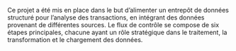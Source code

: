 Ce projet a été mis en place dans le but d’alimenter un entrepôt de données structuré pour l’analyse des transactions, en intégrant des données provenant de différentes sources. Le flux de contrôle se compose de six étapes principales, chacune ayant un rôle stratégique dans le traitement, la transformation et le chargement des données.
